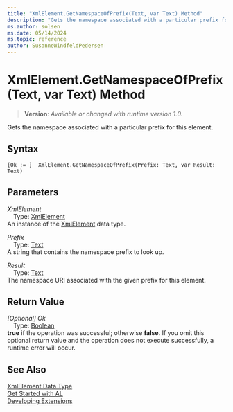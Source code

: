 ```yaml
---
title: "XmlElement.GetNamespaceOfPrefix(Text, var Text) Method"
description: "Gets the namespace associated with a particular prefix for this element."
ms.author: solsen
ms.date: 05/14/2024
ms.topic: reference
author: SusanneWindfeldPedersen
---
```

[//]: # (START>DO_NOT_EDIT)
[//]: # (IMPORTANT:Do not edit any of the content between here and the END>DO_NOT_EDIT.)
[//]: # (Any modifications should be made in the .xml files in the ModernDev repo.)
# XmlElement.GetNamespaceOfPrefix(Text, var Text) Method
> **Version**: _Available or changed with runtime version 1.0._

Gets the namespace associated with a particular prefix for this element.


## Syntax
```AL
[Ok := ]  XmlElement.GetNamespaceOfPrefix(Prefix: Text, var Result: Text)
```
## Parameters
*XmlElement*  
&emsp;Type: [XmlElement](xmlelement-data-type.md)  
An instance of the [XmlElement](xmlelement-data-type.md) data type.  

*Prefix*  
&emsp;Type: [Text](../text/text-data-type.md)  
A string that contains the namespace prefix to look up.  

*Result*  
&emsp;Type: [Text](../text/text-data-type.md)  
The namespace URI associated with the given prefix for this element.  


## Return Value
*[Optional] Ok*  
&emsp;Type: [Boolean](../boolean/boolean-data-type.md)  
**true** if the operation was successful; otherwise **false**.   If you omit this optional return value and the operation does not execute successfully, a runtime error will occur.  


[//]: # (IMPORTANT: END>DO_NOT_EDIT)
## See Also
[XmlElement Data Type](xmlelement-data-type.md)  
[Get Started with AL](../../devenv-get-started.md)  
[Developing Extensions](../../devenv-dev-overview.md)